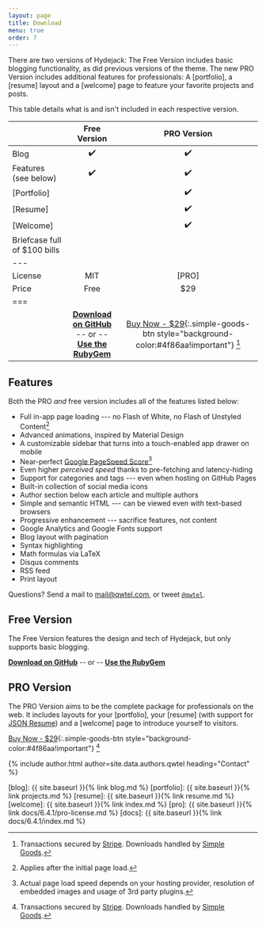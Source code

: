 ```yaml
---
layout: page
title: Download
menu: true
order: 7
---
```


There are two versions of Hydejack: The Free Version includes basic blogging functionality,
as did previous versions of the theme.
The new PRO Version includes additional features for professionals:
A [portfolio], a [resume] layout and a [welcome] page to feature your favorite projects and posts.

This table details what is and isn't included in each respective version.

| | Free Version | PRO Version |
|:-|:-:|:-:|
| Blog | ✔️ | ✔️ |
| Features (see below) | ✔️ | ✔️ |
| [Portfolio] | | ✔️ |
| [Resume] | | ✔️ |
| [Welcome] | | ✔️ |
| Briefcase full of $100 bills | | |
|---
| License | MIT | [PRO] |
| Price | Free | $29 |
|===
| | [**Download on GitHub**][download]<br/> -- or -- <br/>[**Use the RubyGem**][gem] | [Buy Now - $29][buy]{:.simple-goods-btn style="background-color:#4f86aa!important"} [^3] |

## Features
Both the PRO *and* free version includes all of the features listed below:

* Full in-app page loading --- no Flash of White, no Flash of Unstyled Content[^1]
* Advanced animations, inspired by Material Design
* A customizable sidebar that turns into a touch-enabled app drawer on mobile
* Near-perfect [Google PageSpeed Score][gpss][^2]
* Even higher *perceived speed* thanks to pre-fetching and latency-hiding
* Support for categories and tags --- even when hosting on GitHub Pages
* Built-in collection of social media icons
* Author section below each article and multiple authors
* Simple and semantic HTML --- can be viewed even with text-based browsers
* Progressive enhancement --- sacrifice features, not content
* Google Analytics and Google Fonts support
* Blog layout with pagination
* Syntax highlighting
* Math formulas via LaTeX
* Disqus comments
* RSS feed
* Print layout

Questions? Send a mail to [mail@qwtel.com](mailto:mail@qwtel.com), or tweet [`@qwtel`](https://www.twitter.com/qwtel).

## Free Version
The Free Version features the design and tech of Hydejack, but only supports basic blogging.

**[Download on GitHub][download]** -- or -- **[Use the RubyGem][gem]**

## PRO Version
The PRO Version aims to be the complete package for professionals on the web.
It includes layouts for your [portfolio], your [resume] (with support for [JSON Resume](https://jsonresume.org/)) and
a [welcome] page to introduce yourself to visitors.

[Buy Now - $29][buy]{:.simple-goods-btn style="background-color:#4f86aa!important"} [^3]

{% include author.html author=site.data.authors.qwtel heading="Contact" %}

<script>loadJSDeferred('https://app-cdn.simplegoods.co/assets/external/embed.js',function(){SGEmbed.init()})</script>
<style>
a.simple-goods-btn{text-decoration:none !important}.simple-goods-btn{-moz-box-sizing:border-box !important;-moz-transition:all 0.2s ease !important;-moz-transition:all 0.2s ease !important;-ms-transition:all 0.2s ease !important;-ms-transition:all 0.2s ease !important;-o-transition:all 0.2s ease !important;-o-transition:all 0.2s ease !important;-webkit-box-sizing:border-box !important;-webkit-font-smoothing:subpixel-antialiased !important;-webkit-transition:all 0.2s ease !important;-webkit-transition:all 0.2s ease !important;background-color:#2a90ee !important;border-radius:3px 3px 3px 3px !important;box-sizing:border-box !important;color:#fff !important;cursor:pointer !important;display:inline-block !important;font-size:16px !important;font-weight:400 !important;margin:0 !important;padding:12px 34px 12px !important;position:relative !important;text-align:center !important;top:0 !important;transition:all 0.2s ease !important;font-family:"HelveticaNeue-Light", "Helvetica Neue Light", "Helvetica Neue", Helvetica, Arial, "Lucida Grande", sans-serif !important;font-weight:bold !important}.simple-goods-btn:hover{-webkit-transition:all 0.2s ease !important;transition:all 0.2s ease !important;background-color:#429cf0 !important}.simple-goods-btn:active{background-color:#2680d4 !important;outline:0 !important}
</style>

[^1]: Applies after the initial page load.  
[^2]: Actual page load speed depends on your hosting provider, resolution of embedded images and usage of 3rd party plugins.
[^3]: Transactions secured by [Stripe](https://stripe.com). Downloads handled by [Simple Goods](https://simplegoods.co/).

[blog]: {{ site.baseurl }}{% link blog.md %}
[portfolio]: {{ site.baseurl }}{% link projects.md %}
[resume]: {{ site.baseurl }}{% link resume.md %}
[welcome]: {{ site.baseurl }}{% link index.md %}
[pro]: {{ site.baseurl }}{% link docs/6.4.1/pro-license.md %}
[docs]: {{ site.baseurl }}{% link docs/6.4.1/index.md %}

[download]: https://github.com/qwtel/hydejack/releases/tag/v6.4.1
[gem]: https://rubygems.org/gems/jekyll-theme-hydejack/versions/6.4.1
[buy]: https://app.simplegoods.co/i/AQTTVBOE

[gpss]: https://developers.google.com/speed/pagespeed/insights/?url=https%3A%2F%2Fqwtel.com%2Fhydejack%2F
